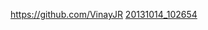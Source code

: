 https://github.com/VinayJR
[20131014_102654](https://user-images.githubusercontent.com/84894817/160986588-dee6a1f0-5ef0-4460-8eab-53f304825772.jpg)
